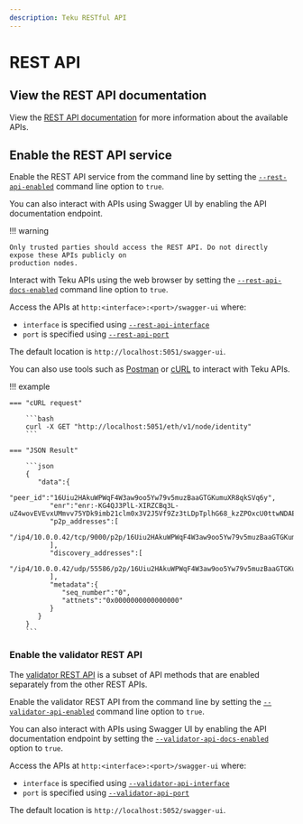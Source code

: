 ```yaml
---
description: Teku RESTful API
---
```


# REST API

## View the REST API documentation

View the [REST API documentation] for more information about the available APIs.

## Enable the REST API service

Enable the REST API service from the command line by setting the
[`--rest-api-enabled`](../CLI/CLI-Syntax.md#rest-api-enabled) command line option to `true`.

You can also interact with APIs using Swagger UI by enabling the API documentation endpoint.

!!! warning

    Only trusted parties should access the REST API. Do not directly expose these APIs publicly on
    production nodes.

Interact with Teku APIs using the web browser by setting the
[`--rest-api-docs-enabled`](../CLI/CLI-Syntax.md#rest-api-docs-enabled) command line option to `true`.

Access the APIs at `http:<interface>:<port>/swagger-ui` where:

* `interface` is specified using [`--rest-api-interface`](../CLI/CLI-Syntax.md#rest-api-interface)
* `port` is specified using [`--rest-api-port`](../CLI/CLI-Syntax.md#rest-api-port)

The default location is `http://localhost:5051/swagger-ui`.

You can also use tools such as [Postman] or [cURL] to interact with Teku APIs.

!!! example

    === "cURL request"

        ```bash
        curl -X GET "http://localhost:5051/eth/v1/node/identity"
        ```

    === "JSON Result"

        ```json
        {
           "data":{
              "peer_id":"16Uiu2HAkuWPWqF4W3aw9oo5Yw79v5muzBaaGTGKumuXR8qkSVq6y",
              "enr":"enr:-KG4QJ3PlL-XIRZCBq3L-uZ4wovEVEvxUMmvv75YDk9imb21clm0x3V2J5Vf9Zz3tLDpTplhG68_kzZPOxcU0ttwNDAEhGV0aDKQtTA_KgAAAAD__________4JpZIJ2NIJpcIS5a1YhiXNlY3AyNTZrMaECATVJhRqBrqyo8l6JKz6HidWL82kQcDmtKWuQZLDmZmqDdGNwgiMog3VkcILZIg",
              "p2p_addresses":[
                 "/ip4/10.0.0.42/tcp/9000/p2p/16Uiu2HAkuWPWqF4W3aw9oo5Yw79v5muzBaaGTGKumuXR8qkSVq6y"
              ],
              "discovery_addresses":[
                 "/ip4/10.0.0.42/udp/55586/p2p/16Uiu2HAkuWPWqF4W3aw9oo5Yw79v5muzBaaGTGKumuXR8qkSVq6y"
              ],
              "metadata":{
                 "seq_number":"0",
                 "attnets":"0x0000000000000000"
              }
           }
        }
        ```

### Enable the validator REST API

The [validator REST API](https://consensys.github.io/teku/#tag/Validator-Required-Api) is a subset of API methods that are enabled separately from the other REST APIs.

Enable the validator REST API from the command line by setting the
[`--validator-api-enabled`](../CLI/CLI-Syntax.md#validator-api-enabled) command line option to `true`.

You can also interact with APIs using Swagger UI by enabling the API documentation endpoint by setting the
[`--validator-api-docs-enabled`](../CLI/CLI-Syntax.md#validator-api-docs-enabled) option to `true`.

Access the APIs at `http:<interface>:<port>/swagger-ui` where:

* `interface` is specified using [`--validator-api-interface`](../CLI/CLI-Syntax.md#validator-api-interface)
* `port` is specified using [`--validator-api-port`](../CLI/CLI-Syntax.md#validator-api-port)

The default location is `http://localhost:5052/swagger-ui`.

<!-- Links -->
[REST API documentation]:https://consensys.github.io/teku/#stable
[Postman]: https://www.postman.com/
[cURL]: https://curl.haxx.se/
